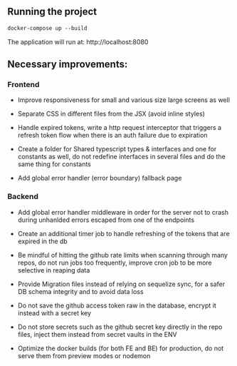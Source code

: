 ## Running the project

```diff
docker-compose up --build
```
The application will run at: http://localhost:8080

## Necessary improvements:

### Frontend

- Improve responsiveness for small and various size large screens as well

- Separate CSS in different files from the JSX (avoid inline styles)

- Handle expired tokens, write a http request interceptor that triggers a refresh token flow when there is an auth failure due to expiration

- Create a folder for Shared typescript types & interfaces and one for constants as well, do not redefine interfaces in several files and do the same thing for constants

- Add global error handler (error boundary) fallback page


### Backend

- Add global error handler middleware in order for the server not to crash during unhanlded errors escaped from one of the endpoints

- Create an additional timer job to handle refreshing of the tokens that are expired in the db

- Be mindful of hitting the github rate limits when scanning through many repos, do not run jobs too frequently, improve cron job to be more selective in reaping data

- Provide Migration files instead of relying on sequelize sync, for a safer DB schema integrity and to avoid data loss

- Do not save the github access token raw in the database, encrypt it instead with a secret key

- Do not store secrets such as the github secret key directly in the repo files, inject them instead from secret vaults in the ENV

- Optimize the docker builds (for both FE and BE) for production, do not serve them from preview modes or nodemon


